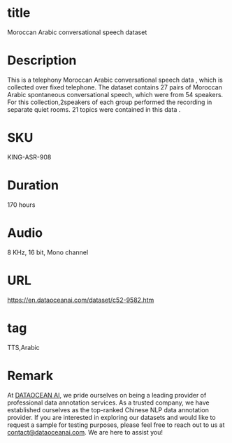 # title
Moroccan Arabic conversational speech dataset


# Description
This is a telephony Moroccan Arabic conversational speech data , which is collected over fixed telephone. The dataset contains 27 pairs of Moroccan Arabic spontaneous conversational speech, which were from 54 speakers. For this collection,2speakers of each group performed the recording in separate quiet rooms. 21 topics were contained in this data .

# SKU
KING-ASR-908

# Duration
170 hours

# Audio
8 KHz, 16 bit, Mono channel

# URL
https://en.dataoceanai.com/dataset/c52-9582.htm

# tag
TTS,Arabic

# Remark

At [DATAOCEAN AI](https://en.dataoceanai.com/), we pride ourselves on being a leading provider of professional data annotation services. As a trusted company, we have established ourselves as the top-ranked Chinese NLP data annotation provider. If you are interested in exploring our datasets and would like to request a sample for testing purposes, please feel free to reach out to us at contact@dataoceanai.com. We are here to assist you!
